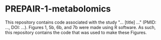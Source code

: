 # PREPAIR-1-metabolomics

This repository contains code associated with the study "... [title] ..." (PMID: ..., DOI: ...). 
Figures 1, 5b, 6b, and 7b were made using R software. As such, this repository contains the code that was used to make these Figures.
